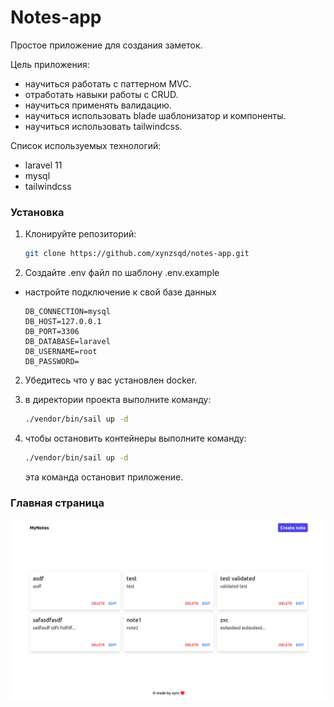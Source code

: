 # Notes-app

Простое приложение для создания заметок.

Цель приложения:
- научиться работать с паттерном MVC.
- отработать навыки работы с CRUD.
- научиться применять валидацию.
- научиться использовать blade шаблонизатор и компоненты.
- научиться использовать tailwindcss.


Список используемых технологий:
- laravel 11
- mysql
- tailwindcss

### Установка

1. Клонируйте репозиторий:
   ```bash
   git clone https://github.com/xynzsqd/notes-app.git
   ```
2. Создайте .env файл по шаблону .env.example
- настройте подключение к свой базе данных
    ```
    DB_CONNECTION=mysql
    DB_HOST=127.0.0.1
    DB_PORT=3306
    DB_DATABASE=laravel
    DB_USERNAME=root
    DB_PASSWORD=
    ```

2. Убедитесь что у вас установлен docker.



3. в директории проекта выполните команду:
    ```bash
    ./vendor/bin/sail up -d

4. чтобы остановить контейнеры выполните команду:
    ```bash
    ./vendor/bin/sail up -d
    ```
    эта команда остановит приложение.

### Главная страница
![Главный страница приложения](storage/app/public/index.png)
